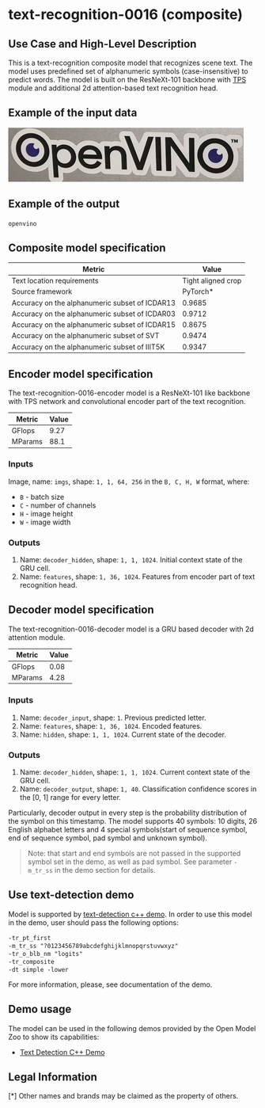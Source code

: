 # text-recognition-0016 (composite)

## Use Case and High-Level Description

This is a text-recognition composite model that recognizes scene text.
The model uses predefined set of alphanumeric symbols (case-insensitive) to predict words.
The model is built on the ResNeXt-101 backbone with [TPS](https://arxiv.org/abs/1603.03915) module and additional 2d attention-based text recognition head.

## Example of the input data

![](./assets/text-recognition-0016.jpg)

## Example of the output

`openvino`

## Composite model specification

| Metric                                         | Value              |
| ---------------------------------------------- | ------------------ |
| Text location requirements                     | Tight aligned crop |
| Source framework                               | PyTorch\*          |
| Accuracy on the alphanumeric subset of ICDAR13 | 0.9685             |
| Accuracy on the alphanumeric subset of ICDAR03 | 0.9712             |
| Accuracy on the alphanumeric subset of ICDAR15 | 0.8675             |
| Accuracy on the alphanumeric subset of SVT     | 0.9474             |
| Accuracy on the alphanumeric subset of IIIT5K  | 0.9347             |

## Encoder model specification

The text-recognition-0016-encoder model is a ResNeXt-101 like backbone with TPS network and convolutional encoder part of the text recognition.

| Metric  | Value |
| ------- | ----- |
| GFlops  | 9.27  |
| MParams | 88.1  |

### Inputs

Image, name: `imgs`, shape: `1, 1, 64, 256` in the `B, C, H, W` format, where:

- `B` - batch size
- `C` - number of channels
- `H` - image height
- `W` - image width


### Outputs

1.	Name: `decoder_hidden`, shape: `1, 1, 1024`. Initial context state of the GRU cell.
2.	Name: `features`, shape: `1, 36, 1024`. Features from encoder part of text recognition head.

## Decoder model specification

The text-recognition-0016-decoder model is a GRU based decoder with 2d attention module.

| Metric  | Value |
| ------- | ----- |
| GFlops  | 0.08  |
| MParams | 4.28  |

### Inputs

1.	Name: `decoder_input`, shape: `1`. Previous predicted letter.
2.	Name: `features`, shape: `1, 36, 1024`. Encoded features.
3.	Name: `hidden`, shape: `1, 1, 1024`. Current state of the decoder.

### Outputs

1.	Name: `decoder_hidden`, shape: `1, 1, 1024`. Current context state of the GRU cell.
2.	Name: `decoder_output`, shape: `1, 40`. Classification confidence scores in the [0, 1] range
    for every letter.

Particularly, decoder output in every step is the probability distribution of the symbol on this timestamp. The model supports 40 symbols: 10 digits, 26 English alphabet letters and 4 special symbols(start of sequence symbol, end of sequence symbol, pad symbol and unknown symbol).
> Note: that start and end symbols are not passed in the supported symbol set in the demo, as well as pad symbol. See parameter `-m_tr_ss` in the demo section for details.
## Use text-detection demo

Model is supported by [text-detection c++ demo](../../../demos/text_detection_demo/cpp/README.md). In order to use this model in the demo, user should pass the following options:
```
-tr_pt_first
-m_tr_ss "?0123456789abcdefghijklmnopqrstuvwxyz"
-tr_o_blb_nm "logits"
-tr_composite
-dt simple -lower
```

For more information, please, see documentation of the demo.

## Demo usage

The model can be used in the following demos provided by the Open Model Zoo to show its capabilities:

* [Text Detection C++ Demo](../../../demos/text_detection_demo/cpp/README.md)

## Legal Information
[*] Other names and brands may be claimed as the property of others.

